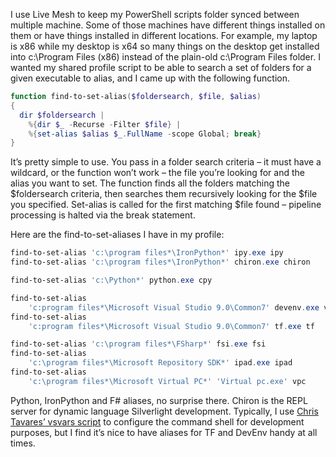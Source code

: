 I use Live Mesh to keep my PowerShell scripts folder synced between
multiple machine. Some of those machines have different things installed
on them or have things installed in different locations. For example, my
laptop is x86 while my desktop is x64 so many things on the desktop get
installed into c:\\Program Files (x86) instead of the plain-old
c:\\Program Files folder. I wanted my shared profile script to be able
to search a set of folders for a given executable to alias, and I came
up with the following function.

``` powershell
function find-to-set-alias($foldersearch, $file, $alias)
{
  dir $foldersearch |
    %{dir $_ -Recurse -Filter $file} |
    %{set-alias $alias $_.FullName -scope Global; break}
}
```

It’s pretty simple to use. You pass in a folder search criteria – it
must have a wildcard, or the function won’t work – the file you’re
looking for and the alias you want to set. The function finds all the
folders matching the \$foldersearch criteria, then searches them
recursively looking for the \$file you specified. Set-alias is called
for the first matching \$file found – pipeline processing is halted via
the break statement.

Here are the find-to-set-aliases I have in my profile:

``` powershell
find-to-set-alias 'c:\program files*\IronPython*' ipy.exe ipy
find-to-set-alias 'c:\program files*\IronPython*' chiron.exe chiron

find-to-set-alias 'c:\Python*' python.exe cpy

find-to-set-alias
    'c:program files*\Microsoft Visual Studio 9.0\Common7' devenv.exe vs
find-to-set-alias
    'c:program files*\Microsoft Visual Studio 9.0\Common7' tf.exe tf

find-to-set-alias 'c:\program files*\FSharp*' fsi.exe fsi
find-to-set-alias
    'c:\program files*\Microsoft Repository SDK*' ipad.exe ipad
find-to-set-alias
    'c:\program files*\Microsoft Virtual PC*' 'Virtual pc.exe' vpc
```

Python, IronPython and F\# aliases, no surprise there. Chiron is the
REPL server for dynamic language Silverlight development. Typically, I
use [Chris Tavares’ vsvars
script](http://www.tavaresstudios.com/Blog/post/The-last-vsvars32ps1-Ill-ever-need.aspx)
to configure the command shell for development purposes, but I find it’s
nice to have aliases for TF and DevEnv handy at all times.
